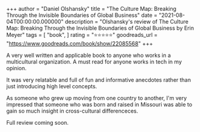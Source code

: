 +++
author = "Daniel Olshansky"
title = "The Culture Map: Breaking Through the Invisible Boundaries of Global Business"
date = "2021-08-04T00:00:00.000000"
description = "Olshansky's review of The Culture Map: Breaking Through the Invisible Boundaries of Global Business by Erin Meyer"
tags = [
    "book",
]
rating = "⭐⭐⭐⭐⭐"
goodreads_url = "https://www.goodreads.com/book/show/22085568"
+++

A very well written and applicable book to anyone who works in a multicultural organization. A must read for anyone works in tech in my opinion.







It was very relatable and full of fun and informative anecdotes rather than just introducing high level concepts.







As someone who grew up moving from one country to another, I'm very impressed that someone who was born and raised in Missouri was able to gain so much insight in cross-cultural differenceces.







Full review coming soon.
